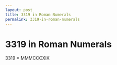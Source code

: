 ```yaml
---
layout: post
title: 3319 in Roman Numerals
permalink: 3319-in-roman-numerals
---
```


# 3319 in Roman Numerals

3319 = MMMCCCXIX
